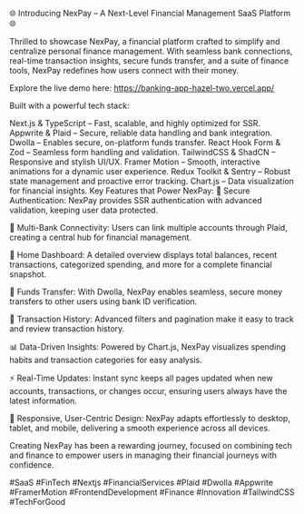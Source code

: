 🌐 Introducing NexPay – A Next-Level Financial Management SaaS Platform 🌐

Thrilled to showcase NexPay, a financial platform crafted to simplify and centralize personal finance management. With seamless bank connections, real-time transaction insights, secure funds transfer, and a suite of finance tools, NexPay redefines how users connect with their money.

Explore the live demo here: https://banking-app-hazel-two.vercel.app/

Built with a powerful tech stack:

Next.js & TypeScript – Fast, scalable, and highly optimized for SSR.
Appwrite & Plaid – Secure, reliable data handling and bank integration.
Dwolla – Enables secure, on-platform funds transfer.
React Hook Form & Zod – Seamless form handling and validation.
TailwindCSS & ShadCN – Responsive and stylish UI/UX.
Framer Motion – Smooth, interactive animations for a dynamic user experience.
Redux Toolkit & Sentry – Robust state management and proactive error tracking.
Chart.js – Data visualization for financial insights.
Key Features that Power NexPay:
🔐 Secure Authentication: NexPay provides SSR authentication with advanced validation, keeping user data protected.

🏦 Multi-Bank Connectivity: Users can link multiple accounts through Plaid, creating a central hub for financial management.

💼 Home Dashboard: A detailed overview displays total balances, recent transactions, categorized spending, and more for a complete financial snapshot.

💸 Funds Transfer: With Dwolla, NexPay enables seamless, secure money transfers to other users using bank ID verification.

📜 Transaction History: Advanced filters and pagination make it easy to track and review transaction history.

📊 Data-Driven Insights: Powered by Chart.js, NexPay visualizes spending habits and transaction categories for easy analysis.

⚡ Real-Time Updates: Instant sync keeps all pages updated when new accounts, transactions, or changes occur, ensuring users always have the latest information.

📱 Responsive, User-Centric Design: NexPay adapts effortlessly to desktop, tablet, and mobile, delivering a smooth experience across all devices.

Creating NexPay has been a rewarding journey, focused on combining tech and finance to empower users in managing their financial journeys with confidence.

#SaaS #FinTech #Nextjs #FinancialServices #Plaid #Dwolla #Appwrite #FramerMotion #FrontendDevelopment #Finance #Innovation #TailwindCSS #TechForGood

